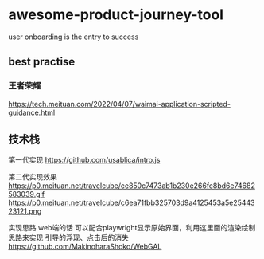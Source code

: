 # awesome-product-journey-tool
user onboarding is the entry to success



## best practise

### 王者荣耀



https://tech.meituan.com/2022/04/07/waimai-application-scripted-guidance.html





## 技术栈


第一代实现
https://github.com/usablica/intro.js

第二代实现效果
https://p0.meituan.net/travelcube/ce850c7473ab1b230e266fc8bd6e74682583039.gif
https://p0.meituan.net/travelcube/c6ea71fbb325703d9a4125453a5e2544323121.png

实现思路
web端的话 可以配合playwright显示原始界面，利用这里面的渲染绘制思路来实现 引导的浮现、点击后的消失
https://github.com/MakinoharaShoko/WebGAL

